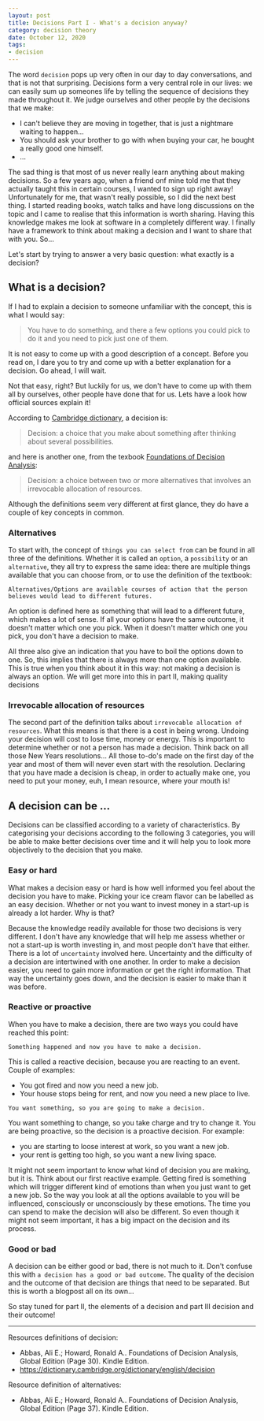 ```yaml
---
layout: post
title: Decisions Part I - What's a decision anyway?
category: decision theory
date: October 12, 2020
tags:
- decision
---
```


The word `decision` pops up very often in our day to day conversations, and that is not that surprising. Decisions form a very central role in our lives: we can easily sum up someones life by telling the sequence of decisions they made throughout it. We judge ourselves and other people by the decisions that we make:

* I can't believe they are moving in together, that is just a nightmare waiting to happen...
* You should ask your brother to go with when buying your car, he bought a really good one himself.
* ...

The sad thing is that most of us never really learn anything about making decisions. <!--more--> So a few years ago, when a friend onf mine told me that they actually taught this in certain courses, I wanted to sign up right away! Unfortunately for me, that wasn't really possible, so I did the next best thing. I started reading books, watch talks and have long discussions on the topic and I came to realise that this information is worth sharing. Having this knowledge makes me look at software in a completely different way. I finally have a framework to think about making a decision and I want to share that with you. So...

Let's start by trying to answer a very basic question: what exactly is a decision?

## What is a decision?

If I had to explain a decision to someone unfamiliar with the concept, this is what I would say:

> You have to do something, and there a few options you could pick to do it and you need to pick just one of them.

It is not easy to come up with a good description of a concept. Before you read on, I dare you to try and come up with a better explanation for a decision. Go ahead, I will wait.

Not that easy, right?
But luckily for us, we don't have to come up with them all by ourselves, other people have done that for us. Lets have a look how official sources explain it!

According to [Cambridge dictionary](https://dictionary.cambridge.org/dictionary/english/decision), a decision is:

> Decision:
> a choice that you make about something after thinking about several possibilities.

and here is another one, from the texbook [Foundations of Decision Analysis](https://www.amazon.com/Foundations-Decision-Analysis-Ronald-Howard/dp/0132336243/ref=sr_1_1?crid=3BHQUJF5YW9PC&keywords=foundations+of+decision+analysis&qid=1570889458&s=books&sprefix=foundations+of+deci%2Caps%2C234&sr=1-1):


> Decision:
> a choice between two or more alternatives that involves an irrevocable allocation of resources.

Although the definitions seem very different at first glance, they do have a couple of key concepts in common.

### Alternatives

To start with, the concept of `things you can select from` can be found in all three of the definitions. Whether it is called an `option`, a `possibility` or an `alternative`, they all try to express the same idea: there are multiple things available that you can choose from, or to use the definition of the textbook:

```
Alternatives/Options are available courses of action that the person believes would lead to different futures.
```

An option is defined here as something that will lead to a different future, which makes a lot of sense. If all your options have the same outcome, it doesn't matter which one you pick. When it doesn't matter which one you pick, you don't have a decision to make.

All three also give an indication that you have to boil the options down to one.
So, this implies that there is always more than one option available. This is true when you think about it in this way: not making a decision is always an option. We will get more into this in part II, making quality decisions

### Irrevocable allocation of resources

The second part of the definition talks about `irrevocable allocation of resources`. What this means is that there is a cost in being wrong. Undoing your decision will cost to lose time, money or energy.
This is important to determine whether or not a person has made a decision. Think back on all those New Years resolutions... All those to-do's made on the first day of the year and most of them will never even start with the resolution. Declaring that you have made a decision is cheap, in order to actually make one, you need to put your money, euh, I mean resource, where your mouth is!


## A decision can be ...

Decisions can be classified according to a variety of characteristics. By categorising your decisions according to the following 3 categories, you will be able to make better decisions over time and it will help you to look more objectively to the decision that you make.

### Easy or hard

What makes a decision easy or hard is how well informed you feel about the decision you have to make.
Picking your ice cream flavor can be labelled as an easy decision. Whether or not you want to invest money in a start-up is already a lot harder. Why is that?

Because the knowledge readily available for those two decisions is very different. I don't have any knowledge that will help me assess whether or not a start-up is worth investing in, and most people don't have that either. There is a lot of `uncertainty` involved here. Uncertainty and the difficulty of a decision are intertwined with one another. In order to make a decision easier, you need to gain more information or get the right information. That way the uncertainty goes down, and the decision is easier to make than it was before.

### Reactive or proactive

When you have to make a decision, there are two ways you could have reached this point:

`Something happened and now you have to make a decision.`

This is called a reactive decision, because you are reacting to an event.
Couple of examples:
* You got fired and now you need a new job.
* Your house stops being for rent, and now you need a new place to live.

`You want something, so you are going to make a decision.`

You want something to change, so you take charge and try to change it. You are being proactive, so the decision is a proactive decision.
For example:
* you are starting to loose interest at work, so you want a new job.
* your rent is getting too high, so you want a new living space. 

It might not seem important to know what kind of decision you are making, but it is. Think about our first reactive example. Getting fired is something which will trigger different kind of emotions than when you just want to get a new job. So the way you look at all the options available to you will be influenced, consciously or unconsciously by these emotions. The time you can spend to make the decision will also be different. So even though it might not seem important, it has a big impact on the decision and its process.

### Good or bad

A decision can be either good or bad, there is not much to it.
Don't confuse this with `a decision has a good or bad outcome`. The quality of the decision and the outcome of that decision are things that need to be separated.
But this is worth a blogpost all on its own...

So stay tuned for part II, the elements of a decision and part III decision and their outcome!

-------------

Resources definitions of decision:
* Abbas, Ali E.; Howard, Ronald A.. Foundations of Decision Analysis, Global Edition (Page 30). Kindle Edition.
* https://dictionary.cambridge.org/dictionary/english/decision

Resource definition of alternatives:
* Abbas, Ali E.; Howard, Ronald A.. Foundations of Decision Analysis, Global Edition (Page 37). Kindle Edition.